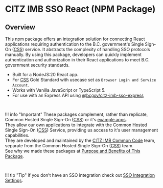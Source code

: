 # CITZ IMB SSO React (NPM Package)
<!-- This file is the homepage of your documentation. It is mandatory and must not be deleted. --->
## Overview

This npm package offers an integration solution for connecting React applications requiring authentication to the B.C. government's Single Sign-On ([CSS]) service. It abstracts the complexity of handling SSO protocols manually. By using this package, developers can quickly implement authentication and authorization in their React applications to meet B.C. government security standards.

- Built for a NodeJS:20 React app.
- For [CSS] Gold Standard with usecase set as `Browser Login and Service Account`.
- Works with Vanilla JavaScript or TypeScript 5.
- For use with an Express API using [@bcgov/citz-imb-sso-express]

<br />

!!! info "Important"
    These packages complement, rather than replicate, Common Hosted Single Sign-On ([CSS]) or it's [example apps].  
    They allow our own applications to integrate with the Common Hosted Single Sign-On ([CSS]) Service, providing us access to it's user management capabilities.  
    They are developed and maintained by the [CITZ IMB Common Code] team, separate from the Common Hosted Single Sign-On ([CSS]) team.  
    See why we made these packages at [Purpose and Benefits of This Package].

<br />

!!! tip "Tip"
    If you don't have an SSO integration check out [SSO Integration Settings].

<!-- Link References -->
[CSS]: https://bcgov.github.io/sso-requests
[@bcgov/citz-imb-sso-express]: https://github.com/bcgov/citz-imb-sso-express
[GitHub Repository]: https://github.com/bcgov/citz-imb-sso-react
[NPM Package]: https://www.npmjs.com/package/@bcgov/citz-imb-sso-react
[example apps]: https://github.com/bcgov/keycloak-example-apps
[CITZ IMB Common Code]: mailto:citz.codemvp@gov.bc.ca?subject=SSO%20Packages%20Support
[Purpose and Benefits of This Package]: https://github.com/bcgov/citz-imb-sso-react/wiki/Purpose-and-Benefits-of-This-Package
[SSO Integration Settings]: https://github.com/bcgov/citz-imb-sso-react/wiki/12-SSO-Integration-Settings

